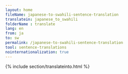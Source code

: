 ```yaml
---
layout: home
fileName: japanese-to-swahili-sentence-translation
translatein: japanese_to_swahili
folderName : translate
lang: en
from: ja
to: sw
permalink: /japanese-to-swahili-sentence-translation
tool: sentence-translations
nointernationalization: true
---
```

{% include section/translateinto.html %}
